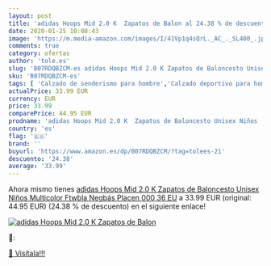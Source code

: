 ```yaml
---
layout: post
title: 'adidas Hoops Mid 2.0 K  Zapatos de Balon al 24.38 % de descuento'
date: 2020-01-25 10:08:43
image: 'https://m.media-amazon.com/images/I/41Vp1q4sQrL._AC_._SL400_.jpg'
comments: true
category: ofertas
author: 'tole.es'
slug: 'B07RDQBZCM-es adidas Hoops Mid 2.0 K Zapatos de Baloncesto Unisex Niños...'
sku: 'B07RDQBZCM-es'
tags: [ 'Calzado de senderismo para hombre','Calzado deportivo para hombre','Chanclas y sandalias de piscina para hombre','Zapatillas de senderismo para hombre','Zapatillas y calzado deportivo para hombre','Zapatos','Zapatos para hombre','Zapatos y complementos','zapatos', ]
actualPrice: 33.99 EUR
currency: EUR
price: 33.99
comparePrice: 44.95 EUR
prodname: 'adidas Hoops Mid 2.0 K  Zapatos de Baloncesto Unisex Niños  Multicolor Ftwbla Negbás Placen 000  36 EU'
country: 'es'
flag: '🇪🇸'
brand: ''
buyurl: 'https://www.amazon.es/dp/B07RDQBZCM/?tag=tolees-21'
descuento: '24.38'
average: '33.99'
---
```


Ahora mismo tienes [adidas Hoops Mid 2.0 K  Zapatos de Baloncesto Unisex Niños  Multicolor Ftwbla Negbás Placen 000  36 EU](https://www.amazon.es/dp/B07RDQBZCM/?tag=tolees-21) a 33.99 EUR (original: 44.95 EUR) (24.38 %  de descuento) en el siguiente enlace!

[![adidas Hoops Mid 2.0 K  Zapatos de Balon](https://m.media-amazon.com/images/I/41Vp1q4sQrL._AC_._SL400_.jpg)](https://www.amazon.es/dp/B07RDQBZCM/?tag=tolees-21)

🔎:


[🛒 Visítala!!!](https://www.amazon.es/dp/B07RDQBZCM/?tag=tolees-21)
